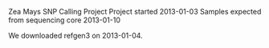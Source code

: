 Zea Mays SNP Calling Project
Project started 2013-01-03
Samples expected from sequencing core 2013-01-10


We downloaded refgen3 on 2013-01-04.
